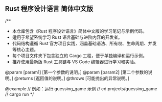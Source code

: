 ## Rust 程序设计语言 简体中文版

/\*\*

- 本仓库包含《Rust 程序设计语言》简体中文版的学习笔记与示例代码。
- 适用于希望系统学习 Rust 语言基础与进阶内容的开发者。
- 代码结构遵循 Rust 官方项目实践，涵盖基础语法、所有权、生命周期、并发等核心主题。
- 每个项目文件夹下包含独立的 Cargo 工程，便于单独编译和运行示例。
- 推荐使用最新版 Rust 工具链与 VS Code 编辑器进行学习和实验。

@param [param1] [第一个参数的说明。]
@param [param2] [第二个参数的说明。]
@returns [返回值的说明。]
@throws [可能抛出的异常说明。]

@example
// 例如：运行 guessing_game 示例
// cd projects/guessing_game
// cargo run
\*/
